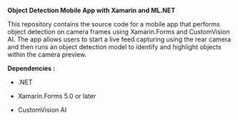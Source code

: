 **Object Detection Mobile App with Xamarin and ML.NET**

This repository contains the source code for a mobile app that performs object detection on camera frames using Xamarin.Forms and CustomVision AI. The app allows users to start a live feed capturing using the rear camera and then runs an object detection model to identify and highlight objects within the camera preview.

**Dependencies :** 

- .NET 
* Xamarin.Forms 5.0 or later
+ CustomVision AI
